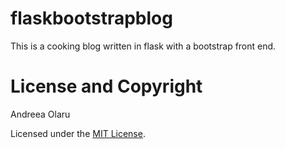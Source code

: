 # flaskbootstrapblog
This is a cooking blog written in flask with a bootstrap front end.


# License and Copyright
Andreea Olaru

Licensed under the [MIT License](LICENSE).
